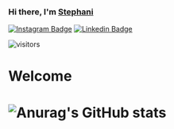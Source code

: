 ### Hi there, I'm <a href="#" target="_blank">Stephani</a>

[![Instagram Badge](https://img.shields.io/badge/-Instagram-e4405f?style=flat-square&logo=Instagram&logoColor=white)](https://instagram.com/stessada_?utm_medium=copy_link)
[![Linkedin Badge](https://img.shields.io/badge/-LinkedIn-0e76a8?style=flat-square&logo=Linkedin&logoColor=white)](https://www.linkedin.com/in/stephani-soares)

![visitors](https://visitor-badge.glitch.me/badge?page_id=stephani-sj&left_color=gray&right_color=yellow)


<h1>Welcome<h1>
  
  ![Anurag's GitHub stats](https://github-readme-stats.vercel.app/api?username=stephani-sj&theme=graywhite&show_icons=true&hide_border=true&&count_private=true)
